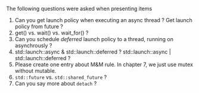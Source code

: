 The following questions were asked when presenting items
1. Can you get launch policy when executing an async thread ? Get launch policy from future ?
2. get() vs. wait() vs. wait_for() ?
3. Can you schedule *deferred* launch policy to a thread, running on asynchrously ?
4. std::launch::async & std::launch::deferred ? std::launch::async | std::launch::deferred ?
5. Please create one entry about M&M rule. In chapter 7, we just use mutex without mutable.
6. `std::future` vs. `std::shared_future` ?
7. Can you say more about `detach` ?
